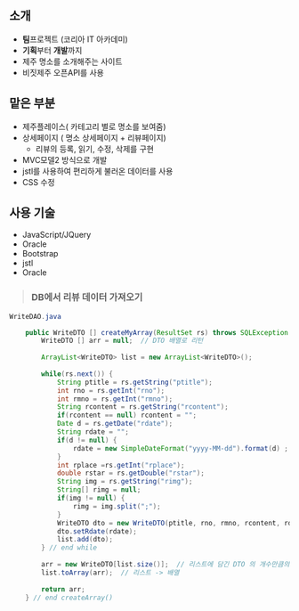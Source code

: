 ## 소개

- **팀**프로젝트 (코리아 IT 아카데미)
- **기획**부터 **개발**까지 
- 제주 명소를 소개해주는 사이트
- 비짓제주 오픈API를 사용


## 맡은 부분 

- 제주플레이스( 카테고리 별로 명소를 보여줌)
- 상세페이지 ( 명소 상세페이지 + 리뷰페이지)
  - 리뷰의 등록, 읽기, 수정, 삭제를 구현
-  MVC모델2 방식으로 개발
- jstl를 사용하여 편리하게 불러온 데이터를 사용 
- CSS 수정
 

## 사용 기술
- JavaScript/JQuery
- Oracle
- Bootstrap
- jstl
- Oracle

> ### DB에서 리뷰 데이터 가져오기 

```java
WriteDAO.java

	public WriteDTO [] createMyArray(ResultSet rs) throws SQLException {
		WriteDTO [] arr = null;  // DTO 배열로 리턴
		
		ArrayList<WriteDTO> list = new ArrayList<WriteDTO>();
		
		while(rs.next()) {
			String ptitle = rs.getString("ptitle");
			int rno = rs.getInt("rno");
			int rmno = rs.getInt("rmno");
			String rcontent = rs.getString("rcontent");
			if(rcontent == null) rcontent = "";
			Date d = rs.getDate("rdate");
			String rdate = "";
			if(d != null) { 
				rdate = new SimpleDateFormat("yyyy-MM-dd").format(d) ;
			}
			int rplace =rs.getInt("rplace");
			double rstar = rs.getDouble("rstar");
			String img = rs.getString("rimg");
			String[] rimg = null;
			if(img != null) {
				rimg = img.split(";");
			}
			WriteDTO dto = new WriteDTO(ptitle, rno, rmno, rcontent, rdate, rplace, rstar, rimg);
			dto.setRdate(rdate);
			list.add(dto);
		} // end while
		
		arr = new WriteDTO[list.size()];  // 리스트에 담긴 DTO 의 개수만큼의 배열 생성 
		list.toArray(arr);  // 리스트 -> 배열
		
		return arr;
	} // end createArray()
```
